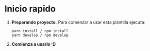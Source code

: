 # Inicio rapido

1.  **Preparando proyecto.**
    Para comenzar a usar esta plantilla ejecuta:

    ```shell
    yarn install / npm install
    yarn develop / npm develop
    ```

2.  **Comienza a usarlo :D**

